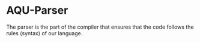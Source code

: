 # AQU-Parser
The parser is the part of the compiler that ensures that the code follows the rules (syntax) of our language.
